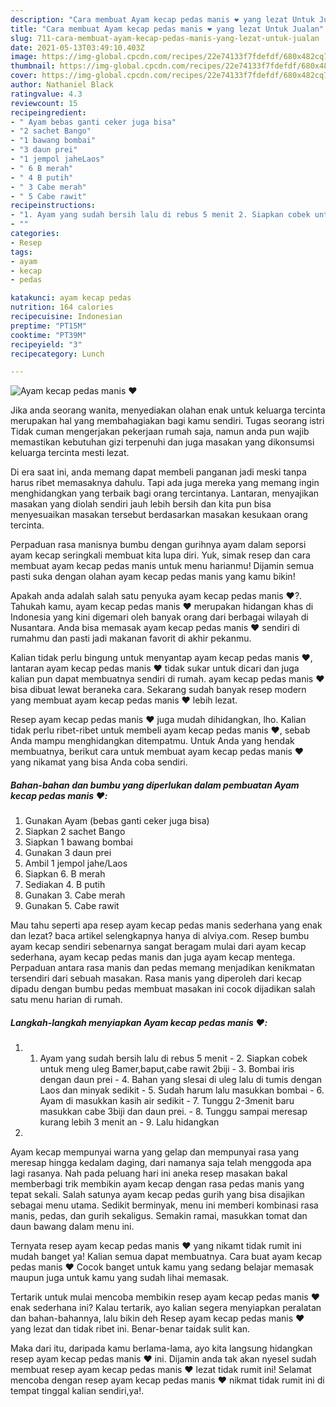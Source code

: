 ```yaml
---
description: "Cara membuat Ayam kecap pedas manis ❤️ yang lezat Untuk Jualan"
title: "Cara membuat Ayam kecap pedas manis ❤️ yang lezat Untuk Jualan"
slug: 711-cara-membuat-ayam-kecap-pedas-manis-yang-lezat-untuk-jualan
date: 2021-05-13T03:49:10.403Z
image: https://img-global.cpcdn.com/recipes/22e74133f7fdefdf/680x482cq70/ayam-kecap-pedas-manis-❤️-foto-resep-utama.jpg
thumbnail: https://img-global.cpcdn.com/recipes/22e74133f7fdefdf/680x482cq70/ayam-kecap-pedas-manis-❤️-foto-resep-utama.jpg
cover: https://img-global.cpcdn.com/recipes/22e74133f7fdefdf/680x482cq70/ayam-kecap-pedas-manis-❤️-foto-resep-utama.jpg
author: Nathaniel Black
ratingvalue: 4.3
reviewcount: 15
recipeingredient:
- " Ayam bebas ganti ceker juga bisa"
- "2 sachet Bango"
- "1 bawang bombai"
- "3 daun prei"
- "1 jempol jaheLaos"
- " 6 B merah"
- " 4 B putih"
- " 3 Cabe merah"
- " 5 Cabe rawit"
recipeinstructions:
- "1. Ayam yang sudah bersih lalu di rebus 5 menit 2. Siapkan cobek untuk meng uleg Bamer,baput,cabe rawit 2biji 3. Bombai iris dengan daun prei 4. Bahan yang slesai di uleg lalu di tumis dengan Laos dan minyak sedikit 5. Sudah harum lalu masukkan bombai 6. Ayam di masukkan kasih air sedikit 7. Tunggu 2-3menit baru masukkan cabe 3biji dan daun prei. 8. Tunggu sampai meresap kurang lebih 3 menit an 9. Lalu hidangkan"
- ""
categories:
- Resep
tags:
- ayam
- kecap
- pedas

katakunci: ayam kecap pedas 
nutrition: 164 calories
recipecuisine: Indonesian
preptime: "PT15M"
cooktime: "PT39M"
recipeyield: "3"
recipecategory: Lunch

---
```



![Ayam kecap pedas manis ❤️](https://img-global.cpcdn.com/recipes/22e74133f7fdefdf/680x482cq70/ayam-kecap-pedas-manis-❤️-foto-resep-utama.jpg)

Jika anda seorang wanita, menyediakan olahan enak untuk keluarga tercinta merupakan hal yang membahagiakan bagi kamu sendiri. Tugas seorang istri Tidak cuman mengerjakan pekerjaan rumah saja, namun anda pun wajib memastikan kebutuhan gizi terpenuhi dan juga masakan yang dikonsumsi keluarga tercinta mesti lezat.

Di era  saat ini, anda memang dapat membeli panganan jadi meski tanpa harus ribet memasaknya dahulu. Tapi ada juga mereka yang memang ingin menghidangkan yang terbaik bagi orang tercintanya. Lantaran, menyajikan masakan yang diolah sendiri jauh lebih bersih dan kita pun bisa menyesuaikan masakan tersebut berdasarkan masakan kesukaan orang tercinta. 

Perpaduan rasa manisnya bumbu dengan gurihnya ayam dalam seporsi ayam kecap seringkali membuat kita lupa diri. Yuk, simak resep dan cara membuat ayam kecap pedas manis untuk menu harianmu! Dijamin semua pasti suka dengan olahan ayam kecap pedas manis yang kamu bikin!

Apakah anda adalah salah satu penyuka ayam kecap pedas manis ❤️?. Tahukah kamu, ayam kecap pedas manis ❤️ merupakan hidangan khas di Indonesia yang kini digemari oleh banyak orang dari berbagai wilayah di Nusantara. Anda bisa memasak ayam kecap pedas manis ❤️ sendiri di rumahmu dan pasti jadi makanan favorit di akhir pekanmu.

Kalian tidak perlu bingung untuk menyantap ayam kecap pedas manis ❤️, lantaran ayam kecap pedas manis ❤️ tidak sukar untuk dicari dan juga kalian pun dapat membuatnya sendiri di rumah. ayam kecap pedas manis ❤️ bisa dibuat lewat beraneka cara. Sekarang sudah banyak resep modern yang membuat ayam kecap pedas manis ❤️ lebih lezat.

Resep ayam kecap pedas manis ❤️ juga mudah dihidangkan, lho. Kalian tidak perlu ribet-ribet untuk membeli ayam kecap pedas manis ❤️, sebab Anda mampu menghidangkan ditempatmu. Untuk Anda yang hendak membuatnya, berikut cara untuk membuat ayam kecap pedas manis ❤️ yang nikamat yang bisa Anda coba sendiri.

<!--inarticleads1-->

##### Bahan-bahan dan bumbu yang diperlukan dalam pembuatan Ayam kecap pedas manis ❤️:

1. Gunakan  Ayam (bebas ganti ceker juga bisa)
1. Siapkan 2 sachet Bango
1. Siapkan 1 bawang bombai
1. Gunakan 3 daun prei
1. Ambil 1 jempol jahe/Laos
1. Siapkan  6. B merah
1. Sediakan  4. B putih
1. Gunakan  3. Cabe merah
1. Gunakan  5. Cabe rawit


Mau tahu seperti apa resep ayam kecap pedas manis sederhana yang enak dan lezat? baca artikel selengkapnya hanya di alviya.com. Resep bumbu ayam kecap sendiri sebenarnya sangat beragam mulai dari ayam kecap sederhana, ayam kecap pedas manis dan juga ayam kecap mentega. Perpaduan antara rasa manis dan pedas memang menjadikan kenikmatan tersendiri dari sebuah masakan. Rasa manis yang diperoleh dari kecap dipadu dengan bumbu pedas membuat masakan ini cocok dijadikan salah satu menu harian di rumah. 

<!--inarticleads2-->

##### Langkah-langkah menyiapkan Ayam kecap pedas manis ❤️:

1. 1. Ayam yang sudah bersih lalu di rebus 5 menit - 2. Siapkan cobek untuk meng uleg Bamer,baput,cabe rawit 2biji - 3. Bombai iris dengan daun prei - 4. Bahan yang slesai di uleg lalu di tumis dengan Laos dan minyak sedikit - 5. Sudah harum lalu masukkan bombai - 6. Ayam di masukkan kasih air sedikit - 7. Tunggu 2-3menit baru masukkan cabe 3biji dan daun prei. - 8. Tunggu sampai meresap kurang lebih 3 menit an - 9. Lalu hidangkan
1. 


Ayam kecap mempunyai warna yang gelap dan mempunyai rasa yang meresap hingga kedalam daging, dari namanya saja telah menggoda apa lagi rasanya. Nah pada peluang hari ini aneka resep masakan bakal memberbagi trik membikin ayam kecap dengan rasa pedas manis yang tepat sekali. Salah satunya ayam kecap pedas gurih yang bisa disajikan sebagai menu utama. Sedikit berminyak, menu ini memberi kombinasi rasa manis, pedas, dan gurih sekaligus. Semakin ramai, masukkan tomat dan daun bawang dalam menu ini. 

Ternyata resep ayam kecap pedas manis ❤️ yang nikamt tidak rumit ini mudah banget ya! Kalian semua dapat membuatnya. Cara buat ayam kecap pedas manis ❤️ Cocok banget untuk kamu yang sedang belajar memasak maupun juga untuk kamu yang sudah lihai memasak.

Tertarik untuk mulai mencoba membikin resep ayam kecap pedas manis ❤️ enak sederhana ini? Kalau tertarik, ayo kalian segera menyiapkan peralatan dan bahan-bahannya, lalu bikin deh Resep ayam kecap pedas manis ❤️ yang lezat dan tidak ribet ini. Benar-benar taidak sulit kan. 

Maka dari itu, daripada kamu berlama-lama, ayo kita langsung hidangkan resep ayam kecap pedas manis ❤️ ini. Dijamin anda tak akan nyesel sudah membuat resep ayam kecap pedas manis ❤️ lezat tidak rumit ini! Selamat mencoba dengan resep ayam kecap pedas manis ❤️ nikmat tidak rumit ini di tempat tinggal kalian sendiri,ya!.

